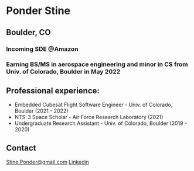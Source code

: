 # Ponder Stine
## Boulder, CO

### Incoming SDE @Amazon
### Earning BS/MS in aerospace engineering and minor in CS from Univ. of Colorado, Boulder in May 2022

## Professional experience:
- Embedded Cubesat Flight Software Engineer - Univ. of Colorado, Boulder (2021 - 2022)
- NTS-3 Space Scholar - Air Force Research Laboratory (2021)
- Undergraduate Research Assistant - Univ. of Colorado, Boulder (2019 - 2020)

## Contact
[Stine.Ponder@gmail.com](mailto:stine.ponder@gmail.com)
[Linkedin](https://www.linkedin.com/in/ponder-stine-588b551aa/)

